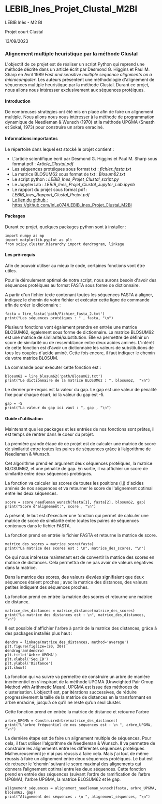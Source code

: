 # LEBIB_Ines_Projet_Clustal_M2BI


LEBIB Inès - M2 BI                                      

Projet court Clustal

13/09/2023




### **Alignement multiple heuristique par la méthode Clustal** ###


L'objectif de ce projet est de réaliser un script Python qui reprend une méthode décrite dans un article écrit par Desmond G. Higgins et Paul M. Sharp en Avril 1989 *Fast and sensitive multiple sequence alignments on a microcomputer*. Les auteurs présentent une méthodologie d'alignement de séquences multiple heuristique par la méthode Clustal. 
Durant ce projet, nous allons nous intéresser exclusivement aux séquences protéiques. 



#### **Introduction** ####

De nombreuses stratégies ont été mis en place afin de faire un alignement multiple. Nous allons nous nous intéresser à la méthode de programmation dynamique de Needleman & Wunsch (1970) et la méthode UPGMA (Sneath et Sokal, 1973) pour construire un arbre enraciné. 



#### **Informations importantes** ####

Le répertoire dans lequel est stocké le projet contient : 

- L'article scientifique écrit par Desmond G. Higgins et Paul M. Sharp sous format pdf : *Article_Clustal.pdf*
- Les séquences protéiques sous format txt : *fichier_fasta.txt*
- La matrice BLOSUM62 sous format de txt : *Blosum62.txt*
- Le script python : *LEBIB_Ines_Projet_Clustal_script.py*
- Le JupyterLab : *LEBIB_Ines_Projet_Clustal_Jupyter_Lab.ipynb*
- Le rapport du projet sous format pdf : *LEBIB_Ines_Rapport_Clustal_Projet.pdf*
- [Le lien du github :](https://github.com/InLe074/LEBIB_Ines_Projet_Clustal_M2BI) https://github.com/InLe074/LEBIB_Ines_Projet_Clustal_M2BI



#### **Packages** ####

Durant ce projet, quelques packages python sont à installer :

```
import numpy as np
import matplotlib.pyplot as plt
from scipy.cluster.hierarchy import dendrogram, linkage
```



#### **Les pré-requis** ####

Afin de pouvoir utiliser au mieux le code, certaines fonctions vont être utiles.

Pour le déroulement optimal de notre script, nous aurons besoin d'avoir des séquences protéiques au format FASTA sous forme de dictionnaire. 

A partir d'un fichier texte contenant toutes les séquences FASTA à aligner, indiquez le chemin de votre fichier et exécuter cette ligne de commande afin de créer le dicionnaire :

```
fasta = lire_fasta('path/Fichier_fasta_2.txt')
print("Les séquences protéiques : " , fasta, "\n")

```

Plusieurs fonctions vont également prendre en entrée une matrice BLOSUM62, également sous forme de dictionnaire. La matrice BLOSUM62 est une matrice de similarité/substitution. Elle va permettre de définir un score de similarité ou de ressemblance entre deux acides aminés. L'intérêt de cette fonction est d'avoir un dictionnaire les valeurs de substitutions de tous les couples d'acide aminé. Cette fois encore, il faut indiquer le chemin de votre matrice BLOSUM. 

La commande pour exécuter cette fonction est : 

```
blosum62 = lire_blosum62('path/Blosum62.txt')
print("Le dictionnaire de la matrice BLOSUM62 : ", blosum62,  "\n")

```

Le dernier pré-requis est la valeur du gap. Le gap est une valeur de pénalité fixe pour chaque écart, ici la valeur du gap est -5.

```
gap = -5
print("La valeur du gap ici vaut : ", gap , "\n")
```



#### **Guide d'utilisation** ####

Maintenant que les packages et les entrées de nos fonctions sont prêtes, il est temps de rentrer dans le coeur du projet.


La première grande étape de ce projet est de calculer une matrice de score de similarité entre toutes les paires de séquences grâce à l’algorithme de Needleman & Wunsch.

Cet algorithme prend en argument deux séquences protéiques, la matrice BLOSUM62, et une pénalité de gap. En sortie, il va affichier un score de similarité entre deux séquences protéiques.

La fonction va calculer les scores de toutes les positions (i,j) d'acides aminés de nos séquences et va retourner le score de l'alignement optimal entre les deux séquences.

```
score = score_needleman_wunsch(fasta[1], fasta[2], blosum62, gap)
print("Score d'alignement:", score , "\n")
```

A présent, le but est d'exectuer une fonction qui permet de calculer une matrice de score de similarité entre toutes les paires de séquences contenues dans le fichier FASTA. 

La fonction prend en entrée le fichier FASTA et retourne la matrice de score.

```
matrice_des_scores = matrice_score(fasta)
print("La matrice des scores est : \n", matrice_des_scores, "\n")
```

Ce qui nous intéresse maintenant est de convertir la matrice des scores en matrice de distances. Cela permettra de ne pas avoir de valeurs négatives dans la matrice. 

Dans la matrice des scores, des valeurs élevées signifiaient que deux séquences étaient proches ; avec la matrice des distances, des valeurs petites indiquent des séquences proches.

La fonction prend en entrée la matrice des scores et retourne une matrice de distance.

```
matrice_des_distances = matrice_distance(matrice_des_scores)
print("La matrice des distances est : \n", matrice_des_distances, "\n")
```

Il est possible d'affichier l'arbre à partir de la matrice des distances, grâce à des packages installés plus haut : 

```
dendro = linkage(matrice_des_distances, method='average')
plt.figure(figsize=(20, 20))
dendrogram(dendro)
plt.title('Arbre UPGMA')
plt.xlabel('Seq_ID')
plt.ylabel('Distance')
plt.show()
```

La fonction qui va suivre va permettre de construire un arbre de manière incrémentiel en s'inspirant de la méthode UPGMA (Unweighted Pair Group Method with Arithmetic Mean). UPGMA est issue des méthodes de clusterisation. L’objectif est, par itérations successives, de réduire progressivement la taille de la matrice de distances en la transformant en arbre enraciné, jusqu’à ce qu’il ne reste qu’un seul cluster.

Cette fonction prend en entrée la matrice de distance et retourne l'arbre 

```
arbre_UPGMA = ConstruireArbre(matrice_des_distances)
print("L'arbre fréquentiel de nos séquences est : \n ", arbre_UPGMA, "\n")
```

La dernière étape est de faire un alignement multiple de séquences. Pour cela, il faut utiliser l'algorithme de Needleman & Wunsch. Il va permettre de construire les alignements entre les différentes séquences protéiques.
Malheureusement je n'ai pas réussis à faire cela. Mais j'ai tout de même réussis à faire un alignement entre deux séquences protéiques.
Le but est de retracer le ‘chemin’ suivant le score maximal des alignements qui donnera l’alignement optimal entre les deux séquences. 
Cette fonction prend en entrée des séquences (suivant l’ordre de ramification de l’arbre UPGMA), l'arbre UPGMA, la matrice BLOSUM62 et le gap. 

```
alignement_séquences = alignement_needleman_wunsch(fasta, arbre_UPGMA, blosum62, gap)
print("Alignement des séquences : \n ", alignement_séquences, "\n")
```
                 









